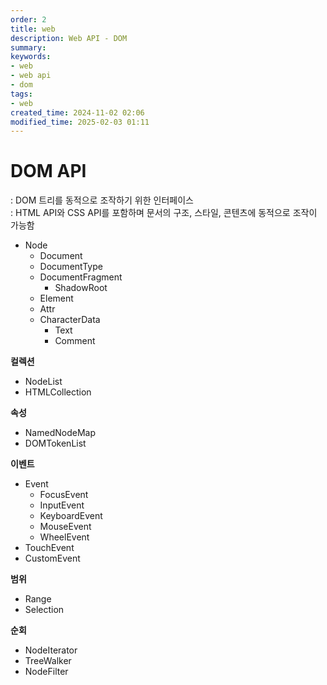 ```yaml
---
order: 2
title: web
description: Web API - DOM
summary:
keywords:
- web
- web api
- dom
tags:
- web
created_time: 2024-11-02 02:06
modified_time: 2025-02-03 01:11
---
```


# DOM API
: DOM 트리를 동적으로 조작하기 위한 인터페이스  
: HTML API와 CSS API를 포함하며 문서의 구조, 스타일, 콘텐츠에 동적으로 조작이 가능함  

- Node
  - Document
  - DocumentType
  - DocumentFragment
    - ShadowRoot 
  - Element
  - Attr
  - CharacterData
    - Text
    - Comment

**컬렉션**
- NodeList
- HTMLCollection

**속성**
- NamedNodeMap
- DOMTokenList

**이벤트**
- Event
  - FocusEvent
  - InputEvent
  - KeyboardEvent
  - MouseEvent
  - WheelEvent
- TouchEvent
- CustomEvent

**범위**
- Range
- Selection

**순회**
- NodeIterator
- TreeWalker
- NodeFilter
